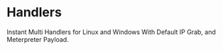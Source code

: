 # Handlers
Instant Multi Handlers for Linux and Windows With Default IP Grab, and Meterpreter Payload.
